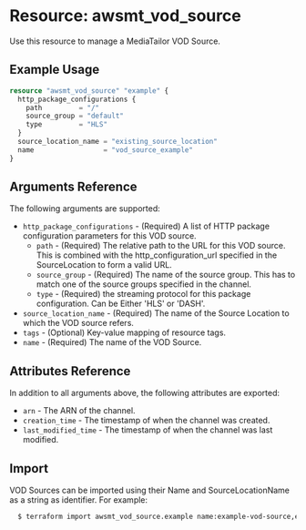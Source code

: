 # Resource: awsmt_vod_source

Use this resource to manage a MediaTailor VOD Source.

## Example Usage

```terraform
resource "awsmt_vod_source" "example" {
  http_package_configurations {
    path         = "/"
    source_group = "default"
    type         = "HLS"
  }
  source_location_name = "existing_source_location"
  name                 = "vod_source_example"
}
```

## Arguments Reference

The following arguments are supported:

- `http_package_configurations` - (Required) A list of HTTP package configuration parameters for this VOD source.
  - `path` - (Required) The relative path to the URL for this VOD source. This is combined with the http_configuration_url specified in the SourceLocation to form a valid URL.
  - `source_group` - (Required) The name of the source group. This has to match one of the source groups specified in the channel.
  - `type` - (Required) the streaming protocol for this package configuration. Can be Either 'HLS' or 'DASH'.
- `source_location_name` - (Required) The name of the Source Location to which the VOD source refers.
- `tags` - (Optional) Key-value mapping of resource tags.
- `name` - (Required) The name of the VOD Source.

## Attributes Reference

In addition to all arguments above, the following attributes are exported:

- `arn` - The ARN of the channel.
- `creation_time` - The timestamp of when the channel was created.
- `last_modified_time` - The timestamp of when the channel was last modified.

## Import

VOD Sources can be imported using their Name and SourceLocationName as a string as identifier. For example:

```sh
  $ terraform import awsmt_vod_source.example name:example-vod-source,example-source-location
```
